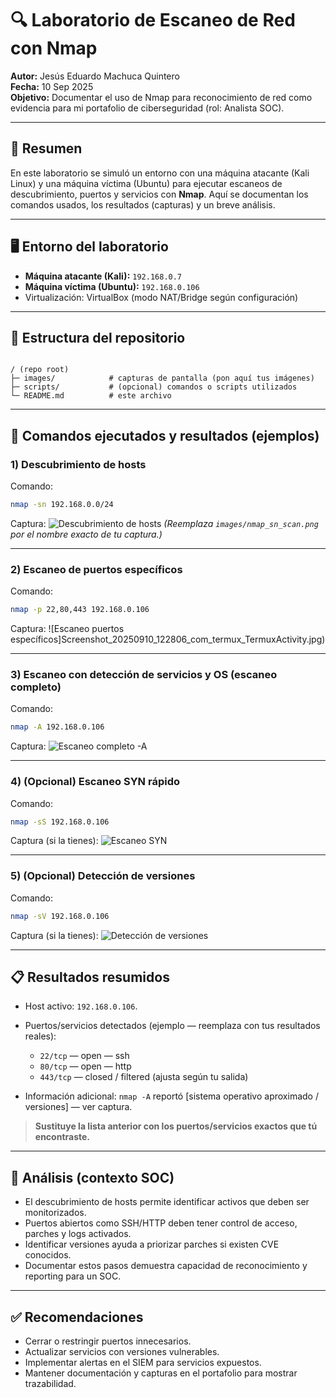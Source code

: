 # 🔍 Laboratorio de Escaneo de Red con Nmap

**Autor:** Jesús Eduardo Machuca Quintero  
**Fecha:** 10 Sep 2025  
**Objetivo:** Documentar el uso de Nmap para reconocimiento de red como evidencia para mi portafolio de ciberseguridad (rol: Analista SOC).

---

## 📌 Resumen
En este laboratorio se simuló un entorno con una máquina atacante (Kali Linux) y una máquina víctima (Ubuntu) para ejecutar escaneos de descubrimiento, puertos y servicios con **Nmap**. Aquí se documentan los comandos usados, los resultados (capturas) y un breve análisis.

---

## 🖥️ Entorno del laboratorio
- **Máquina atacante (Kali):** `192.168.0.7`  
- **Máquina víctima (Ubuntu):** `192.168.0.106`  
- Virtualización: VirtualBox (modo NAT/Bridge según configuración)

---

## 📂 Estructura del repositorio
```

/ (repo root)
├─ images/            # capturas de pantalla (pon aquí tus imágenes)
├─ scripts/           # (opcional) comandos o scripts utilizados
└─ README.md          # este archivo

````

---

## 🔎 Comandos ejecutados y resultados (ejemplos)

### 1) Descubrimiento de hosts
Comando:
```bash
nmap -sn 192.168.0.0/24
````

Captura:
![Descubrimiento de hosts](images/nmap_sn_scan.png)
*(Reemplaza `images/nmap_sn_scan.png` por el nombre exacto de tu captura.)*

---

### 2) Escaneo de puertos específicos

Comando:

```bash
nmap -p 22,80,443 192.168.0.106
```

Captura:
![Escaneo puertos específicos]Screenshot_20250910_122806_com_termux_TermuxActivity.jpg)

---

### 3) Escaneo con detección de servicios y OS (escaneo completo)

Comando:

```bash
nmap -A 192.168.0.106
```

Captura:
![Escaneo completo -A](images/nmap_A_scan.png)

---

### 4) (Opcional) Escaneo SYN rápido

Comando:

```bash
nmap -sS 192.168.0.106
```

Captura (si la tienes):
![Escaneo SYN](images/nmap_sS.png)

---

### 5) (Opcional) Detección de versiones

Comando:

```bash
nmap -sV 192.168.0.106
```

Captura (si la tienes):
![Detección de versiones](images/nmap_sV.png)

---

## 📋 Resultados resumidos

* Host activo: `192.168.0.106`.
* Puertos/servicios detectados (ejemplo — reemplaza con tus resultados reales):

  * `22/tcp` — open — ssh
  * `80/tcp` — open — http
  * `443/tcp` — closed / filtered (ajusta según tu salida)
* Información adicional: `nmap -A` reportó \[sistema operativo aproximado / versiones] — ver captura.

> **Sustituye la lista anterior con los puertos/servicios exactos que tú encontraste.**

---

## 🧠 Análisis (contexto SOC)

* El descubrimiento de hosts permite identificar activos que deben ser monitorizados.
* Puertos abiertos como SSH/HTTP deben tener control de acceso, parches y logs activados.
* Identificar versiones ayuda a priorizar parches si existen CVE conocidos.
* Documentar estos pasos demuestra capacidad de reconocimiento y reporting para un SOC.

---

## ✅ Recomendaciones

* Cerrar o restringir puertos innecesarios.
* Actualizar servicios con versiones vulnerables.
* Implementar alertas en el SIEM para servicios expuestos.
* Mantener documentación y capturas en el portafolio para mostrar trazabilidad.
